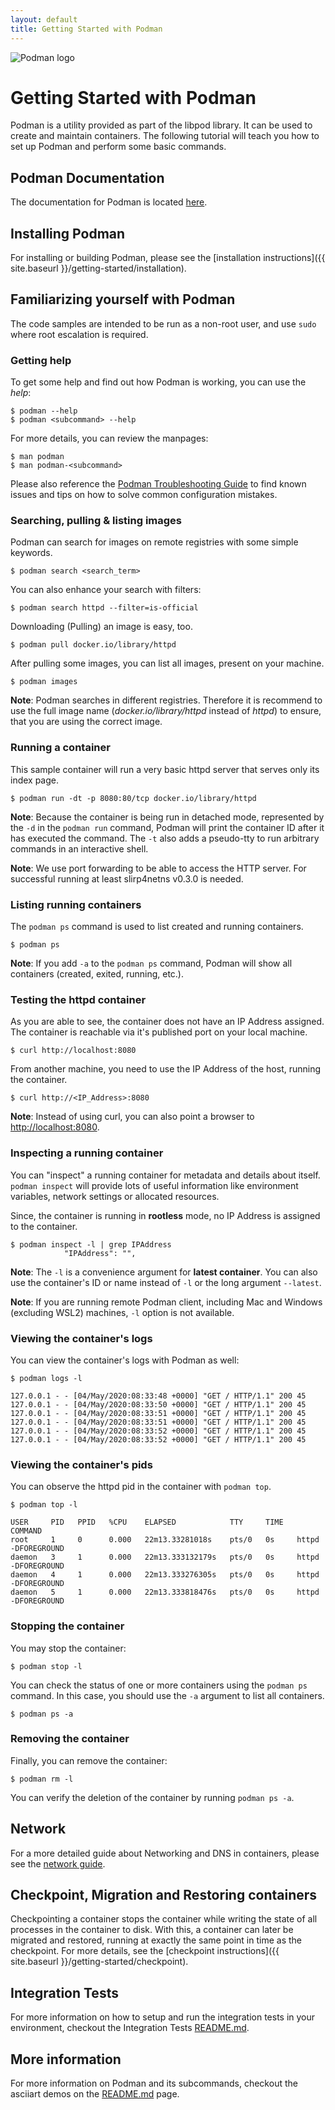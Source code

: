 ```yaml
---
layout: default
title: Getting Started with Podman
---
```


![Podman logo](../images/podman.svg)

# Getting Started with Podman

Podman is a utility provided as part of the libpod library. It can be used to
create and maintain containers. The following tutorial will teach you how to set
up Podman and perform some basic commands.

## Podman Documentation

The documentation for Podman is located
[here](https://podman.readthedocs.io/en/latest/index.html).

## Installing Podman

For installing or building Podman, please see the
[installation instructions]({{ site.baseurl }}/getting-started/installation).

## Familiarizing yourself with Podman

The code samples are intended to be run as a non-root user, and use
`sudo` where root escalation is required.

### Getting help

To get some help and find out how Podman is working, you can use the *help*:

```console
$ podman --help
$ podman <subcommand> --help
```

For more details, you can review the manpages:

```console
$ man podman
$ man podman-<subcommand>
```

Please also reference the [Podman Troubleshooting Guide](https://github.com/containers/podman/blob/main/troubleshooting.md)
to find known issues and tips on how to solve common configuration mistakes.

### Searching, pulling & listing images

Podman can search for images on remote registries with some simple keywords.

```console
$ podman search <search_term>
```

You can also enhance your search with filters:

```console
$ podman search httpd --filter=is-official
```

Downloading (Pulling) an image is easy, too.

```console
$ podman pull docker.io/library/httpd
```

After pulling some images, you can list all images, present on your machine.

```console
$ podman images
```

**Note**: Podman searches in different registries. Therefore it is recommend
to use the full image name (*docker.io/library/httpd* instead of
 *httpd*) to ensure, that you are using the correct image.

### Running a container

This sample container will run a very basic httpd server that serves only its
index page.

```console
$ podman run -dt -p 8080:80/tcp docker.io/library/httpd
```

**Note**: Because the container is being run in detached mode, represented by
the `-d` in the `podman run` command, Podman will print the container ID after
it has executed the command. The `-t` also adds a pseudo-tty to run arbitrary
commands in an interactive shell.

**Note**: We use port forwarding to be able to access the HTTP server. For
successful running at least slirp4netns v0.3.0 is needed.

### Listing running containers

The `podman ps` command is used to list created and running containers.

```console
$ podman ps
```

**Note**: If you add `-a` to the `podman ps` command, Podman will show all
containers (created, exited, running, etc.).

### Testing the httpd container

As you are able to see, the container does not have an IP Address assigned. The
container is reachable via it's published port on your local machine.

```console
$ curl http://localhost:8080
```

From another machine, you need to use the IP Address of the host, running the
container.

```console
$ curl http://<IP_Address>:8080
```

**Note**: Instead of using curl, you can also point a browser to
<http://localhost:8080>.

### Inspecting a running container

You can "inspect" a running container for metadata and details about itself.
`podman inspect` will provide lots of useful information like environment
variables, network settings or allocated resources.

Since, the container is running in **rootless** mode, no IP Address is assigned
to the container.

```console
$ podman inspect -l | grep IPAddress
            "IPAddress": "",
```

**Note**: The `-l` is a convenience argument for **latest container**. You can
also use the container's ID or name instead of `-l` or the long argument
`--latest`.

**Note**: If you are running remote Podman client, including Mac and Windows
(excluding WSL2) machines, `-l` option is not available.

### Viewing the container's logs

You can view the container's logs with Podman as well:

```console
$ podman logs -l

127.0.0.1 - - [04/May/2020:08:33:48 +0000] "GET / HTTP/1.1" 200 45
127.0.0.1 - - [04/May/2020:08:33:50 +0000] "GET / HTTP/1.1" 200 45
127.0.0.1 - - [04/May/2020:08:33:51 +0000] "GET / HTTP/1.1" 200 45
127.0.0.1 - - [04/May/2020:08:33:51 +0000] "GET / HTTP/1.1" 200 45
127.0.0.1 - - [04/May/2020:08:33:52 +0000] "GET / HTTP/1.1" 200 45
127.0.0.1 - - [04/May/2020:08:33:52 +0000] "GET / HTTP/1.1" 200 45
```

### Viewing the container's pids

You can observe the httpd pid in the container with `podman top`.

```console
$ podman top -l

USER     PID   PPID   %CPU    ELAPSED            TTY     TIME   COMMAND
root     1     0      0.000   22m13.33281018s    pts/0   0s     httpd -DFOREGROUND
daemon   3     1      0.000   22m13.333132179s   pts/0   0s     httpd -DFOREGROUND
daemon   4     1      0.000   22m13.333276305s   pts/0   0s     httpd -DFOREGROUND
daemon   5     1      0.000   22m13.333818476s   pts/0   0s     httpd -DFOREGROUND
```

### Stopping the container

You may stop the container:

```console
$ podman stop -l
```

You can check the status of one or more containers using the `podman ps`
command. In this case, you should use the `-a` argument to list all containers.

```console
$ podman ps -a
```

### Removing the container

Finally, you can remove the container:

```console
$ podman rm -l
```

You can verify the deletion of the container by running `podman ps -a`.

## Network

For a more detailed guide about Networking and DNS in containers, please see the
[network guide](https://github.com/containers/podman/blob/main/docs/tutorials/basic_networking.md).

## Checkpoint, Migration and Restoring containers

Checkpointing a container stops the container while writing the state of all
processes in the container to disk. With this, a container can later be
migrated and restored, running at exactly the same point in time as the
checkpoint. For more details, see the
[checkpoint instructions]({{ site.baseurl }}/getting-started/checkpoint).

## Integration Tests

For more information on how to setup and run the integration tests in your
environment, checkout the Integration Tests
[README.md](https://github.com/containers/podman/blob/main/test/README.md).

## More information

For more information on Podman and its subcommands, checkout the asciiart demos
on the [README.md](https://github.com/containers/podman/blob/main/commands.md)
page.
